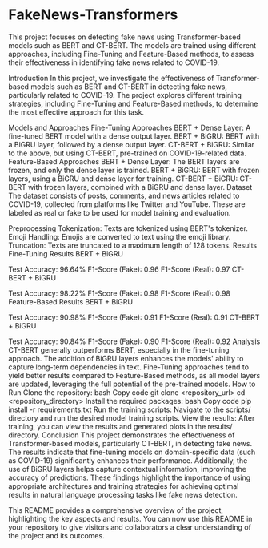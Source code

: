 # FakeNews-Transformers
This project focuses on detecting fake news using Transformer-based models such as BERT and CT-BERT. The models are trained using different approaches, including Fine-Tuning and Feature-Based methods, to assess their effectiveness in identifying fake news related to COVID-19.


Introduction
In this project, we investigate the effectiveness of Transformer-based models such as BERT and CT-BERT in detecting fake news, particularly related to COVID-19. The project explores different training strategies, including Fine-Tuning and Feature-Based methods, to determine the most effective approach for this task.

Models and Approaches
Fine-Tuning Approaches
BERT + Dense Layer: A fine-tuned BERT model with a dense output layer.
BERT + BiGRU: BERT with a BiGRU layer, followed by a dense output layer.
CT-BERT + BiGRU: Similar to the above, but using CT-BERT, pre-trained on COVID-19-related data.
Feature-Based Approaches
BERT + Dense Layer: The BERT layers are frozen, and only the dense layer is trained.
BERT + BiGRU: BERT with frozen layers, using a BiGRU and dense layer for training.
CT-BERT + BiGRU: CT-BERT with frozen layers, combined with a BiGRU and dense layer.
Dataset
The dataset consists of posts, comments, and news articles related to COVID-19, collected from platforms like Twitter and YouTube. These are labeled as real or fake to be used for model training and evaluation.

Preprocessing
Tokenization: Texts are tokenized using BERT's tokenizer.
Emoji Handling: Emojis are converted to text using the emoji library.
Truncation: Texts are truncated to a maximum length of 128 tokens.
Results
Fine-Tuning Results
BERT + BiGRU

Test Accuracy: 96.64%
F1-Score (Fake): 0.96
F1-Score (Real): 0.97
CT-BERT + BiGRU

Test Accuracy: 98.22%
F1-Score (Fake): 0.98
F1-Score (Real): 0.98
Feature-Based Results
BERT + BiGRU

Test Accuracy: 90.98%
F1-Score (Fake): 0.91
F1-Score (Real): 0.91
CT-BERT + BiGRU

Test Accuracy: 90.84%
F1-Score (Fake): 0.90
F1-Score (Real): 0.92
Analysis
CT-BERT generally outperforms BERT, especially in the fine-tuning approach.
The addition of BiGRU layers enhances the models' ability to capture long-term dependencies in text.
Fine-Tuning approaches tend to yield better results compared to Feature-Based methods, as all model layers are updated, leveraging the full potential of the pre-trained models.
How to Run
Clone the repository:
bash
Copy code
git clone <repository_url>
cd <repository_directory>
Install the required packages:
bash
Copy code
pip install -r requirements.txt
Run the training scripts: Navigate to the scripts/ directory and run the desired model training scripts.
View the results: After training, you can view the results and generated plots in the results/ directory.
Conclusion
This project demonstrates the effectiveness of Transformer-based models, particularly CT-BERT, in detecting fake news. The results indicate that fine-tuning models on domain-specific data (such as COVID-19) significantly enhances their performance. Additionally, the use of BiGRU layers helps capture contextual information, improving the accuracy of predictions. These findings highlight the importance of using appropriate architectures and training strategies for achieving optimal results in natural language processing tasks like fake news detection.

This README provides a comprehensive overview of the project, highlighting the key aspects and results. You can now use this README in your repository to give visitors and collaborators a clear understanding of the project and its outcomes.








